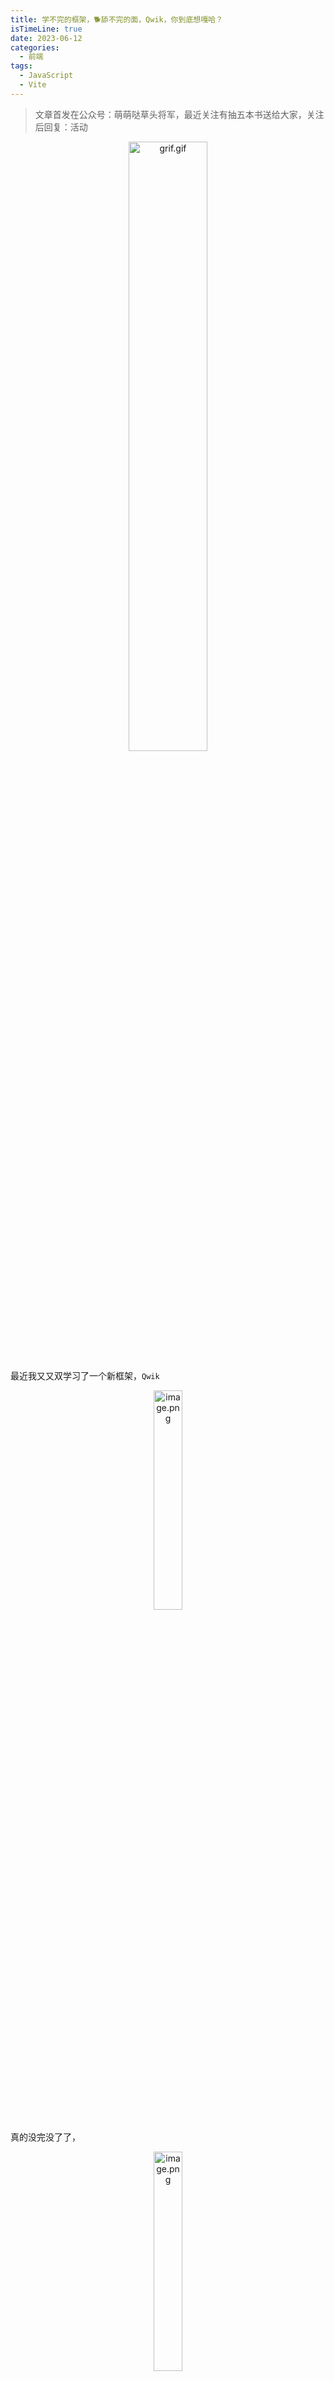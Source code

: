 ```yaml
---
title: 学不完的框架，🐕舔不完的面，Qwik，你到底想嘎哈？
isTimeLine: true
date: 2023-06-12
categories:
  - 前端
tags:
  - JavaScript
  - Vite
---
```


> 文章首发在公众号：萌萌哒草头将军，最近关注有抽五本书送给大家，关注后回复：活动

<p align=center><img src="https://p9-juejin.byteimg.com/tos-cn-i-k3u1fbpfcp/3a30a0f552e84feba7e9fd8207eb582d~tplv-k3u1fbpfcp-watermark.image?" alt="grif.gif" width="50%" /></p>

最近我又又双学习了一个新框架，`Qwik`

<p align="center"><img src="https://p9-juejin.byteimg.com/tos-cn-i-k3u1fbpfcp/a971a174b4564496ac766e9ec7022a25~tplv-k3u1fbpfcp-watermark.image?" alt="image.png" width="30%"></p>

真的没完没了了，

<p align="center"><img src="https://p1-juejin.byteimg.com/tos-cn-i-k3u1fbpfcp/7509dc3757a348f5a91e6e58b6e1658d~tplv-k3u1fbpfcp-watermark.image?" alt="image.png" width="30%"></p>

不过作为"前端娱乐圈战地记者"，我继续帮大家踩雷。

<p align=center><img src="https://p1-juejin.byteimg.com/tos-cn-i-k3u1fbpfcp/16aab0927d8f46e0ba95475aca38b694~tplv-k3u1fbpfcp-watermark.image?" alt="Screenshot_2023-06-11-19-13-32-405_com.daimajia.gold-edit.jpg"  /></p>

### 💡 同系列阅读

*   [学不完的框架，🐔啄不完的米，SolidJS，你到底爱谁？😘](https://juejin.cn/post/7236719086049837093)
*   [🔥超级简单的Svelte，学不会你来打我](https://juejin.cn/post/7226689042406637624)
*   真心希望不会有烧不断地锁这篇文章！！！ 

## 💎 初识qwik

废话不多说，我们先上代码。一个简单的计数器功能

### 🚀 `useSignal`

```js
const App = component$(() => {
  
  const count = useSignal(0);

  return (
    <>
      <button onClick$={() => count.value++}>+</button>
      <div>{count.value}</div>
    </>
  );
});
```

让我们给这个计数器加上监听事件（后面会详细讲）

```js
  useVisibleTask$(({ track }) => {
    track(() => console.log(count.value))
  })
```

![sigal.gif](https://p1-juejin.byteimg.com/tos-cn-i-k3u1fbpfcp/83291b82343845fa928fe3973369022e~tplv-k3u1fbpfcp-watermark.image?)

`useSignal`，虽然让我想起来了熟悉地`SolidJS`，但是看写法，这不就是`vue3`的`ref`吗？是的，看起来很像，那有没有类似`reactive`呢？

### 🚀 `useStore`

当然有啊，`useSignal`是针对基本变量的。对于非基本类型可以使用`useStore`。

```js
const App = component$(() => {
  
  const data = useStore({count: 0})

  return (
    <>
      <button onClick$={() => data.count++}>+</button>
      <p>{data.count}</p>
    </>
  );
});
```

![sigal.gif](https://p1-juejin.byteimg.com/tos-cn-i-k3u1fbpfcp/83291b82343845fa928fe3973369022e~tplv-k3u1fbpfcp-watermark.image?)

`useStore`可以听提供方法，不过比较复杂：

```js
import {
  $,
  type QRL
} from "@builder.io/qwik";
 
type Store = {
  count: number
  add: QRL<(this: Store) => void>
}

const App = component$(() => {
  const data = useStore<Store>({
    count: 0,
    add: $(function(this) {
        this.count++;
    })
  })
  return (
    <>
      <button onClick$={() => data.add()}>+</button>
      <p>{data.count}</p>
    </>  
  );
}
```

![sigal.gif](https://p1-juejin.byteimg.com/tos-cn-i-k3u1fbpfcp/83291b82343845fa928fe3973369022e~tplv-k3u1fbpfcp-watermark.image?)

### 🚀 `useComputed$`

`reactive`有了，`computed`是不是也应该有啊，来了，它就是`useComputed$`

```js
  const capitalizedName = useComputed$(() => {
    return count.value + 'mmdctjj';
  });

  useVisibleTask$(({ track }) => {
    track(() => console.log(capitalizedName.value))
  })
```

![computer.gif](https://p1-juejin.byteimg.com/tos-cn-i-k3u1fbpfcp/1e6f6f13b23b48089aaf69b0cd8bd6e4~tplv-k3u1fbpfcp-watermark.image?)

### 🚀 `useContext`

那依赖注入有没有啊？抱歉，没有，因为`Qwik`是基于`jsx`的框架，所以只有拿`useContext`来将就了

```js

type Store = {
  count: number
  add: QRL<(this: Store) => void>
}
// 🚗 创建全局的上下文
const context = createContextId<Store>('uuid')

const App = component$(() => {

  const data = useStore<Store>({
    count: 0, 
    add: $(function(this) 
      this.count++;
    })
  })
  // 🚗 provider数据
  useContextProvider(context, data);
  
  return (
    <>
      <button onClick$={() => data.add()}>+</button>
      <p>{data.count}</p>
    </>  
  );
}

const Child = component$(() => {
  // 🚗 消费上下文
  const data = useContext(context)
  
  return (
    <>
      <Child />
    </>  
  );
}
```

好吧，接下来我们说些不一样的

### 🚀 `useTask$` or `useVisibleTask$`

上面的例子中，我们所有的监听事件都是通过`useVisibleTask$`实现的。虽然它看起来和`useEffect`类似，但是却有着很大的区别。

这得从`qwik`的架构说起，首先`Qwik`是个服务端渲染的框架，相当于`Next.js`（基于`React`服务端渲染框架）、 `Nuxt.js`(基于`Vue`地服务端渲染框架)，换句话说，它天生支持服务端渲染的前端框架。所以一个组件的生命周期是从服务器开始的。

```js
        useTask$ -------> RENDER ---> useVisibleTask$
|| --- SERVER or BROWSER --- | ----- BROWSER ----- || 
                        pause|resume
```

它们都是用来注册任务的钩子函数，这个任务在服务端仅仅执行一次，在客户端可能多次渲染。

下面是具体的区别

#### 👉 `useTask$`

`useTask$`首先在服务端执行一次，如果客户端使用`track`订阅依赖了，那么当客户端渲染之后触发更新时，任务会在客户端再次执行。如果没有`track`，那么仅仅在客户端执行一次。

```js
const App = component$(() => {
  
  const count = useSignal(0);
  
  useTask$(({ track }) => {
    track(() => console.log(count.value))
  })

  return (
    <>
      <button onClick$={() => count.value++}>+</button>
      <div>{count.value}</div>
    </>
  );
});
```

![task.gif](https://p6-juejin.byteimg.com/tos-cn-i-k3u1fbpfcp/26c97ff1877f499aa2b1e842b5bb340f~tplv-k3u1fbpfcp-watermark.image?)

页面刷新后服务端也执行了一次任务

#### 👉 `useVisibleTask$`

`useVisibleTask$`：仅仅在浏览器执行，渲染之后立马执行，当订阅的参数发生改变时，任务会被再次执行。

```js
const App = component$(() => {
  
  const count = useSignal(0);
  
  useVisibleTask$(({ track }) => {
    track(() => console.log(count.value))
  })

  return (
    <>
      <button onClick$={() => count.value++}>+</button>
      <div>{count.value}</div>
    </>
  );
});
```

![taskvis.gif](https://p3-juejin.byteimg.com/tos-cn-i-k3u1fbpfcp/e2a30da9a56e4a77bd5d3b9d24d80d58~tplv-k3u1fbpfcp-watermark.image?)

它们还有一个特别重要的参数`cleanup`，每次新的任务被触发时，都会执行上次任务的`cleanup`。另外组件被移除时也会被执行。

```js
  useVisibleTask$(({ track, cleanup  }) => {
    // console.log('I am excuted!')
    track(() => console.log(count.value))
    cleanup(() => console.log('last'))
  })
```

![cleanup.gif](https://p6-juejin.byteimg.com/tos-cn-i-k3u1fbpfcp/b3f6cb2524fa4a13bc23770c943e768f~tplv-k3u1fbpfcp-watermark.image?)

我们可以看到，每次任务触发都是先打印`last`，然后才是最新的`count.value`

另外，还有一个重要的配置项：`{ strategy: 'document-ready' }`，此时，会在页面加载完毕立马执行。

```js
  useVisibleTask$(() => {
    // 渲染完毕之后执行
    console.log(2222)
  })
  useVisibleTask$(() => {
    // document-ready立马执行
    console.log(1111)
  }, { strategy: 'document-ready' })
```

此时`console`的打印结果是先`1111`，然后是`2222`。

#### 👉 帮它模拟完整的生命周期

综上，我们可以模拟出一个完整的生命周期

```js
  useVisibleTask$(() => {
    console.log('before mounted!')
  }, { strategy: 'document-ready' })
  
  useVisibleTask$(({ cleanup }) => {
    console.log('mounted!')
    cleanup(() => console.log('unmount'))
  })
  
  useVisibleTask$(({ track, cleanup }) => {
    track(() => console.log('updated!', count.value))
    cleanup(() => console.log('before update'))
  })
```
唯一的瑕疵是`before update`会在组件销毁时和`unmount`一起执行一次。

![mounted.gif](https://p1-juejin.byteimg.com/tos-cn-i-k3u1fbpfcp/d7fdf3405ca54d76b0dbfd868234f771~tplv-k3u1fbpfcp-watermark.image?)

## 💎 总结

`qwik`上线一年不到已经`17.9k`地`star`了，足见它地优秀了！

今天的分享就这些，如果大家喜欢我一定会再出一篇介绍其它几个有意思的`Api`的和编译相关的文章。

如果文中有纰漏的地方欢迎指正

我的文章首发在公众号：萌萌哒草头将军，如果你想联系我，可以加我`SunBoy_mmdctjj`，我们一起成长